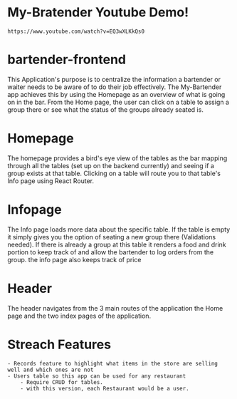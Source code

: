 # My-Bratender Youtube Demo! 
    https://www.youtube.com/watch?v=EQ3wXLKkQs0

# bartender-frontend

This Application's purpose is to centralize the information a bartender or waiter needs to be aware of to do their job effectively. The My-Bartender app achieves this by using the Homepage as an overview of what is going on in the bar. From the Home page, the user can click on a table to assign a group there or see what the status of the groups already seated is.

# Homepage

The homepage provides a bird's eye view of the tables as the bar mapping through all the tables (set up on the backend currently) and seeing if a group exists at that table. Clicking on a table will route you to that table's Info page using React Router.

# Infopage

The Info page loads more data about the specific table. If the table is empty it simply gives you the option of seating a new group there (Validations needed). If there is already a group at this table it renders a food and drink portion to keep track of and allow the bartender to log orders from the group. the info page also keeps track of price 

# Header

The header navigates from the 3 main routes of the application the Home page and the two index pages of the application.

# Streach Features

    - Records feature to highlight what items in the store are selling well and which ones are not
    - Users table so this app can be used for any restaurant
        - Require CRUD for tables.
        - with this version, each Restaurant would be a user.
